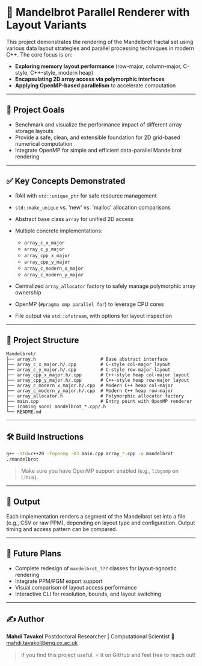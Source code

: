 # 🚀 Mandelbrot Parallel Renderer with Layout Variants

This project demonstrates the rendering of the Mandelbrot fractal set using various data layout strategies and parallel processing techniques in modern C++. The core focus is on:

* **Exploring memory layout performance** (row-major, column-major, C-style, C++-style, modern heap)
* **Encapsulating 2D array access via polymorphic interfaces**
* **Applying OpenMP-based parallelism** to accelerate computation

---

## 🎯 Project Goals

* Benchmark and visualize the performance impact of different array storage layouts
* Provide a safe, clean, and extensible foundation for 2D grid-based numerical computation
* Integrate OpenMP for simple and efficient data-parallel Mandelbrot rendering

---

## ✅ Key Concepts Demonstrated

* RAII with `std::unique_ptr` for safe resource management
* `std::make_unique` vs. 'new' vs. 'malloc' allocation comparisons
* Abstract base class `array` for unified 2D access
* Multiple concrete implementations:

  * `array_c_x_major`
  * `array_c_y_major`
  * `array_cpp_x_major`
  * `array_cpp_y_major`
  * `array_c_modern_x_major`
  * `array_c_modern_y_major`
* Centralized `array_allocator` factory to safely manage polymorphic array ownership
* OpenMP (`#pragma omp parallel for`) to leverage CPU cores
* File output via `std::ofstream`, with options for layout inspection

---

## 🧱 Project Structure

```
Mandelbrot/
├── array.h                        # Base abstract interface
├── array_c_x_major.h/.cpp         # C-style col-major layout
├── array_c_y_major.h/.cpp         # C-style row-major layout
├── array_cpp_x_major.h/.cpp       # C++-style heap col-major layout
├── array_cpp_y_major.h/.cpp       # C++-style heap row-major layout
├── array_c_modern_x_major.h/.cpp  # Modern C++ heap col-major
├── array_c_modern_y_major.h/.cpp  # Modern C++ heap row-major
├── array_allocator.h              # Polymorphic allocator factory
├── main.cpp                       # Entry point with OpenMP renderer
├── (coming soon) mandelbrot_*.cpp/.h
└── README.md
```

---

## 🛠 Build Instructions

```bash
g++ -std=c++20 -fopenmp -O3 main.cpp array_*.cpp -o mandelbrot
./mandelbrot
```

> Make sure you have OpenMP support enabled (e.g., `libgomp` on Linux).

---

## 📸 Output

Each implementation renders a segment of the Mandelbrot set into a file (e.g., CSV or raw PPM), depending on layout type and configuration. Output timing and access pattern can be compared.

---

## 📌 Future Plans

* Complete redesign of `mandelbrot_???` classes for layout-agnostic rendering
* Integrate PPM/PGM export support
* Visual comparison of layout access performance
* Interactive CLI for resolution, bounds, and layout switching

---

## ✍️ Author

**Mahdi Tavakol**
Postdoctoral Researcher | Computational Scientist
📧 [mahdi.tavakol@eng.ox.ac.uk](mailto:mahdi.tavakol@eng.ox.ac.uk)

> If you find this project useful, ⭐ it on GitHub and feel free to reach out!
